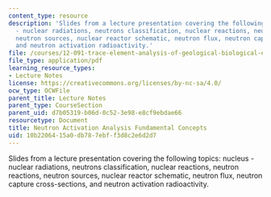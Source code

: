 ```yaml
---
content_type: resource
description: 'Slides from a lecture presentation covering the following topics: nucleus
  - nuclear radiations, neutrons classification, nuclear reactions, neutron reactions,
  neutron sources, nuclear reactor schematic, neutron flux, neutron capture cross-sections,
  and neutron activation radioactivity.'
file: /courses/12-091-trace-element-analysis-of-geological-biological-environmental-materials-by-neutron-activation-analysis-an-exposure-january-iap-2005/10b2206415a0db787ebff3d8c2e6d2d7_session1b.pdf
file_type: application/pdf
learning_resource_types:
- Lecture Notes
license: https://creativecommons.org/licenses/by-nc-sa/4.0/
ocw_type: OCWFile
parent_title: Lecture Notes
parent_type: CourseSection
parent_uid: d7b05319-b06d-0c52-3e98-e8cf9ebdae66
resourcetype: Document
title: Neutron Activation Analysis Fundamental Concepts
uid: 10b22064-15a0-db78-7ebf-f3d8c2e6d2d7
---
```

Slides from a lecture presentation covering the following topics: nucleus - nuclear radiations, neutrons classification, nuclear reactions, neutron reactions, neutron sources, nuclear reactor schematic, neutron flux, neutron capture cross-sections, and neutron activation radioactivity.